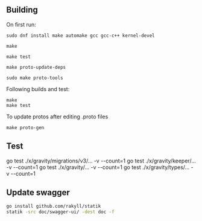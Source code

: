 ## Building

On first run:

```
sudo dnf install make automake gcc gcc-c++ kernel-devel

make

make test

make proto-update-deps

sudo make proto-tools
```

Following builds and test:

```
make
make test
```

To update protos after editing .proto files

```
make proto-gen
```

## Test

go test ./x/gravity/migrations/v3/... -v --count=1
go test ./x/gravity/keeper/... -v --count=1
go test ./x/gravity/... -v --count=1
go test ./x/gravity/types/... -v --count=1

## Update swagger

```bash
go install github.com/rakyll/statik
statik -src doc/swagger-ui/ -dest doc -f
```
